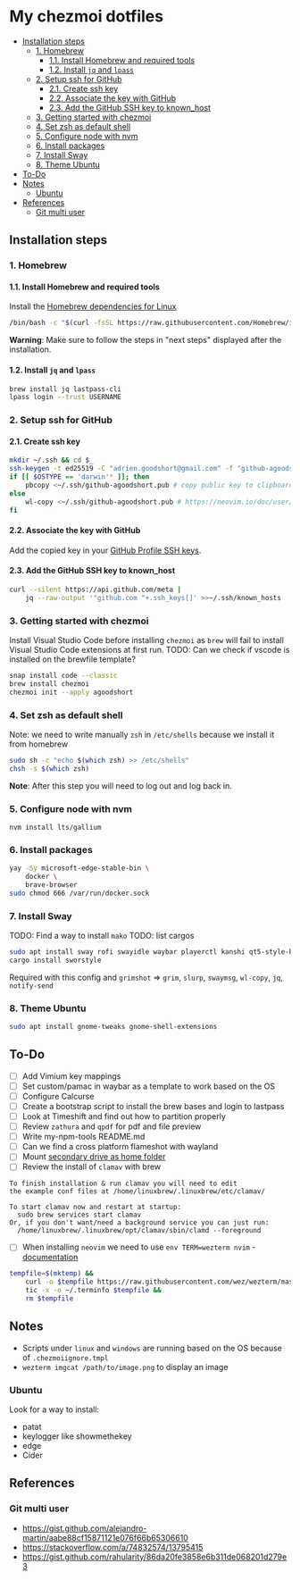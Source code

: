# My chezmoi dotfiles

<!-- toc -->

- [Installation steps](#installation-steps)
    * [1. Homebrew](#1-homebrew)
        + [1.1. Install Homebrew and required tools](#11-install-homebrew-and-required-tools)
        + [1.2. Install `jq` and `lpass`](#12-install-jq-and-lpass)
    * [2. Setup ssh for GitHub](#2-setup-ssh-for-github)
        + [2.1. Create ssh key](#21-create-ssh-key)
        + [2.2. Associate the key with GitHub](#22-associate-the-key-with-github)
        + [2.3. Add the GitHub SSH key to known_host](#23-add-the-github-ssh-key-to-known_host)
    * [3. Getting started with chezmoi](#3-getting-started-with-chezmoi)
    * [4. Set zsh as default shell](#4-set-zsh-as-default-shell)
    * [5. Configure node with nvm](#5-configure-node-with-nvm)
    * [6. Install packages](#6-install-packages)
    * [7. Install Sway](#7-install-sway)
    * [8. Theme Ubuntu](#8-theme-ubuntu)
- [To-Do](#to-do)
- [Notes](#notes)
    * [Ubuntu](#ubuntu)
- [References](#references)
    * [Git multi user](#git-multi-user)

<!-- tocstop -->

## Installation steps

### 1. Homebrew

#### 1.1. Install Homebrew and required tools

Install the [Homebrew dependencies for Linux](https://docs.brew.sh/Homebrew-on-Linux#requirements)

```bash
/bin/bash -c "$(curl -fsSL https://raw.githubusercontent.com/Homebrew/install/HEAD/install.sh)"
```

**Warning**: Make sure to follow the steps in "next steps" displayed after the installation.

#### 1.2. Install `jq` and `lpass`

```bash
brew install jq lastpass-cli
lpass login --trust USERNAME
```

### 2. Setup ssh for GitHub

#### 2.1. Create ssh key

```bash
mkdir ~/.ssh && cd $_
ssh-keygen -t ed25519 -C "adrien.goodshort@gmail.com" -f "github-agoodshort"
if [[ $OSTYPE == 'darwin'* ]]; then
	pbcopy <~/.ssh/github-agoodshort.pub # copy public key to clipboard
else
	wl-copy <~/.ssh/github-agoodshort.pub # https://neovim.io/doc/user/provider.html#provider-clipboard
fi
```

#### 2.2. Associate the key with GitHub

Add the copied key in your [GitHub Profile SSH keys](https://github.com/settings/keys).

#### 2.3. Add the GitHub SSH key to known_host

```bash
curl --silent https://api.github.com/meta |
	jq --raw-output '"github.com "+.ssh_keys[]' >>~/.ssh/known_hosts
```

### 3. Getting started with chezmoi

Install Visual Studio Code before installing `chezmoi` as `brew` will fail to install Visual Studio Code extensions at first run.
TODO: Can we check if vscode is installed on the brewfile template?

```bash
snap install code --classic
brew install chezmoi
chezmoi init --apply agoodshort
```

### 4. Set zsh as default shell

Note: we need to write manually `zsh` in `/etc/shells` because we install it from homebrew

```bash
sudo sh -c "echo $(which zsh) >> /etc/shells"
chsh -s $(which zsh)
```

**Note**: After this step you will need to log out and log back in.

### 5. Configure node with nvm

```
nvm install lts/gallium
```

### 6. Install packages

```bash
yay -Sy microsoft-edge-stable-bin \
	docker \
	brave-browser
sudo chmod 666 /var/run/docker.sock
```

### 7. Install Sway

TODO: Find a way to install `mako`
TODO: list cargos

```bash
sudo apt install sway rofi swayidle waybar playerctl kanshi qt5-style-kvantum qt5-style-kvantum-themes
cargo install sworstyle
```

Required with this config and `grimshot` => `grim`, `slurp`, `swaymsg`, `wl-copy`, `jq`, `notify-send`

### 8. Theme Ubuntu

```bash
sudo apt install gnome-tweaks gnome-shell-extensions
```

## To-Do

- [ ] Add Vimium key mappings
- [ ] Set custom/pamac in waybar as a template to work based on the OS
- [ ] Configure Calcurse
- [ ] Create a bootstrap script to install the brew bases and login to lastpass
- [ ] Look at Timeshift and find out how to partition properly
- [ ] Review `zathura` and `qpdf` for pdf and file preview
- [ ] Write my-npm-tools README.md
- [ ] Can we find a cross platform flameshot with wayland
- [ ] Mount [secondary drive as home folder](https://www.howtogeek.com/442101/how-to-move-your-linux-home-directory-to-another-hard-drive/)
- [ ] Review the install of `clamav` with brew

```
To finish installation & run clamav you will need to edit
the example conf files at /home/linuxbrew/.linuxbrew/etc/clamav/

To start clamav now and restart at startup:
  sudo brew services start clamav
Or, if you don't want/need a background service you can just run:
  /home/linuxbrew/.linuxbrew/opt/clamav/sbin/clamd --foreground
```

- [ ] When installing `neovim` we need to use `env TERM=wezterm nvim` - [documentation](https://wezfurlong.org/wezterm/faq.html#how-do-i-enable-undercurl-curly-underlines)

```bash
tempfile=$(mktemp) &&
	curl -o $tempfile https://raw.githubusercontent.com/wez/wezterm/master/termwiz/data/wezterm.terminfo &&
	tic -x -o ~/.terminfo $tempfile &&
	rm $tempfile
```

## Notes

- Scripts under `linux` and `windows` are running based on the OS because of `.chezmoiignore.tmpl`
- `wezterm imgcat /path/to/image.png` to display an image

### Ubuntu

Look for a way to install:

- patat
- keylogger like showmethekey
- edge
- Cider

## References

### Git multi user

- <https://gist.github.com/alejandro-martin/aabe88cf15871121e076f66b65306610>
- <https://stackoverflow.com/a/74832574/13795415>
- <https://gist.github.com/rahularity/86da20fe3858e6b311de068201d279e3>
